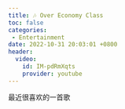 ```yaml
---
title: 🎶 Over Economy Class
toc: false
categories:
 - Entertainment
date: 2022-10-31 20:03:01 +0800
header:
  video:
    id: IM-pdRmXqts
    provider: youtube
---
```

最近很喜欢的一首歌
